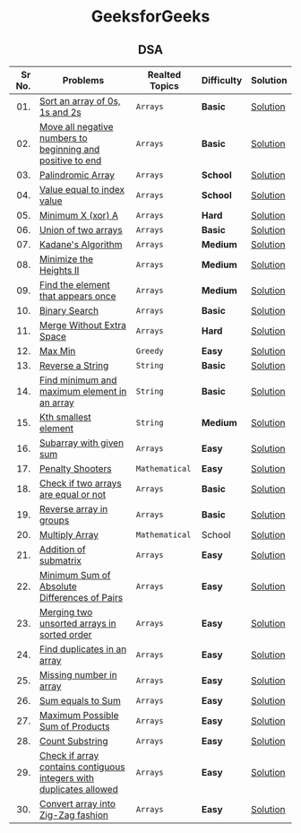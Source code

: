 <div align = "center">

# GeeksforGeeks

## DSA

| Sr No. | Problems                                                                                                                                                                                                                                                              | Realted Topics | Difficulty | Solution                                                                                                               |
| -----: | --------------------------------------------------------------------------------------------------------------------------------------------------------------------------------------------------------------------------------------------------------------------- | -------------- | ---------- | ---------------------------------------------------------------------------------------------------------------------- |
|    01. | [Sort an array of 0s, 1s and 2s](https://practice.geeksforgeeks.org/problems/sort-an-array-of-0s-1s-and-2s4231/1#)                                                                                                                                                    | `Arrays`       | **Basic**  | [Solution](../DSA/Arrays/001.Sort_an_array_of_0s,_1s_and_2s.cpp)                                                       |
|    02. | [Move all negative numbers to beginning and positive to end](https://www.geeksforgeeks.org/move-negative-numbers-beginning-positive-end-constant-extra-space/)                                                                                                        | `Arrays`       | **Basic**  | [Solution](../DSA/Arrays/002.Move_all_negative_numbers_to_beginning_and_positive_to_end_with_constant_extra_space.cpp) |
|    03. | [Palindromic Array](https://practice.geeksforgeeks.org/problems/palindromic-array-1587115620/1/?page=1&curated[]=7&sortBy=submissions)                                                                                                                                | `Arrays`       | **School** | [Solution](../DSA/Arrays/003.Palindromic_Array.cpp)                                                                    |
|    04. | [Value equal to index value](https://practice.geeksforgeeks.org/problems/value-equal-to-index-value1330/1/?page=1&curated[]=7&sortBy=submissions)                                                                                                                     | `Arrays`       | **School** | [Solution](<../DSA/Arrays/004.Minimum_X_(xor)_A.cpp>)                                                                  |
|    05. | [Minimum X (xor) A](https://practice.geeksforgeeks.org/problems/x-xor-a-is-minimum-and-set-bits-in-x-b/1#)                                                                                                                                                            | `Arrays`       | **Hard**   | [Solution](../DSA/Arrays/005.Union_of_two_arrays.cpp)                                                                  |
|    06. | [Union of two arrays](https://practice.geeksforgeeks.org/problems/union-of-two-arrays3538/1)                                                                                                                                                                          | `Arrays`       | **Basic**  | [Solution](../DSA/Arrays/006.Cyclically_rotate_an_array_by_one.cpp)                                                    |
|    07. | [Kadane's Algorithm](https://practice.geeksforgeeks.org/problems/kadanes-algorithm-1587115620/1#)                                                                                                                                                                     | `Arrays`       | **Medium** | [Solution](../DSA/Arrays/007.Kadane's_Algorithm.cpp)                                                                   |
|    08. | [Minimize the Heights II](https://practice.geeksforgeeks.org/problems/minimize-the-heights3351/1#)                                                                                                                                                                    | `Arrays`       | **Medium** | [Solution](../DSA/Arrays/008.Minimize_the_Heights_II.cpp)                                                              |
|    09. | [Find the element that appears once](https://practice.geeksforgeeks.org/problems/element-appearing-once2552/1#)                                                                                                                                                       | `Arrays`       | **Medium** | [Solution](../DSA/Arrays/009.Find_the_element_that_appears_once.cpp)                                                   |
|    10. | [Binary Search](https://practice.geeksforgeeks.org/problems/binary-search-1587115620/1/?page=1&curated[]=1&sortBy=submissions#)                                                                                                                                       | `Arrays`       | **Basic**  | [Solution](../DSA/Arrays/010.Binary_Search.cpp)                                                                        |
|    11. | [Merge Without Extra Space](https://practice.geeksforgeeks.org/problems/merge-two-sorted-arrays5135/1#)                                                                                                                                                               | `Arrays`       | **Hard**   | [Solution](../DSA/Arrays/011.Merge_Without_Extra_Space.cpp)                                                            |
|    12. | [Max Min](https://practice.geeksforgeeks.org/problems/max-min/1/?page=1&sortBy=accuracy#)                                                                                                                                                                             | `Greedy`       | **Easy**   | [Solution](../DSA/Greedy/001.Max_Min.cpp)                                                                              |
|    13. | [Reverse a String](https://docs.google.com/spreadsheets/d/1Q54syXIR46PVxCP7Mz84upjgqb4qYVTdjsOAszPyuUg/edit#gid=0&range=B4)                                                                                                                                           | `String`       | **Basic**  | [Solution](../DSA/Strings/001.Reverse_a_String.cpp)                                                                    |
|    14. | [Find minimum and maximum element in an array](https://practice.geeksforgeeks.org/problems/find-minimum-and-maximum-element-in-an-array4428/1/)                                                                                                                       | `String`       | **Basic**  | [Solution](../DSA/Strings/002.Find_minimum_and_maximum_element_in_an_array.cpp)                                        |
|    15. | [Kth smallest element](https://practice.geeksforgeeks.org/problems/kth-smallest-element5635/1#)                                                                                                                                                                       | `String`       | **Medium** | [Solution](../DSA/Strings/003.Kth_smallest_element.cpp)                                                                |
|    16. | [Subarray with given sum](https://practice.geeksforgeeks.org/problems/subarray-with-given-sum-1587115621/1/?page=1&sortBy=submissions#)                                                                                                                               | `Arrays`       | **Easy**   | [Solution](../DSA/Arrays/012.Subarray_with_given_sum.cpp)                                                              |
|    17. | [Penalty Shooters](https://practice.geeksforgeeks.org/problems/penalty-shooters4238/1/?page=1&difficulty[]=0&sortBy=accuracy#)                                                                                                                                        | `Mathematical` | **Easy**   | [Solution](../DSA/Mathematical/001.Penalty_Shooters.cpp)                                                               |
|    18. | [Check if two arrays are equal or not](https://practice.geeksforgeeks.org/problems/check-if-two-arrays-are-equal-or-not3847/1?page=1&curated[]=1&sortBy=submissions)                                                                                                  | `Arrays`       | **Basic**  | [Solution](../DSA/Arrays/013.Check_if_two_arrays_are_equal_or_not.cpp)                                                 |
|    19. | [Reverse array in groups](https://practice.geeksforgeeks.org/problems/reverse-array-in-groups0255/1?page=1&curated[]=1&sortBy=submissions)                                                                                                                            | `Arrays`       | **Basic**  | [Solution](../DSA/Arrays/014.Reverse_array_in_groups.cpp)                                                              |
|    20. | [Multiply Array](https://practice.geeksforgeeks.org/problems/multiply-array-1658312632/1?page=1&sortBy=accuracy)                                                                                                                                                      | `Mathematical` | School     | [Solution](../Mathematical/002.Multiply_Array.cpp)                                                                     |
|    21. | [Addition of submatrix](https://practice.geeksforgeeks.org/problems/addition-of-submatrix5835/1?page=1&difficulty[]=0&category[]=Arrays&sortBy=accuracy)                                                                                                              | `Arrays`       | **Easy**   | [Solution](../DSA/Arrays/016.Addition_of_submatrix.cpp)                                                                |
|    22. | [Minimum Sum of Absolute Differences of Pairs](https://practice.geeksforgeeks.org/problems/minimum-sum-of-absolute-differences-of-pairs/1?page=1&difficulty[]=0&category[]=Arrays&sortBy=accuracy)                                                                    | `Arrays`       | **Easy**   | [Solution](../DSA/Arrays/017.Minimum_Sum_of_Absolute_Differences_of_Pairs.cpp)                                         |
|    23. | [Merging two unsorted arrays in sorted order](https://practice.geeksforgeeks.org/problems/merging-two-unsorted-arrays-in-sorted-order1020/1?page=1&difficulty[]=0&company[]=Amazon&category[]=Arrays&sortBy=accuracy)                                                 | `Arrays`       | **Easy**   | [Solution](../DSAArrays/018.Merging_two_unsorted_arrays_in_sorted_order.cpp)                                           |
|    24. | [Find duplicates in an array](https://practice.geeksforgeeks.org/problems/find-duplicates-in-an-array/1?page=1&difficulty[]=0&category[]=Arrays&sortBy=submissions)                                                                                                   | `Arrays`       | **Easy**   | [Solution](../DSA/Arrays/019.Find_duplicates_in_an_array.cpp)                                                          |
|    25. | [Missing number in array](https://practice.geeksforgeeks.org/problems/missing-number-in-array1416/1?page=1&difficulty[]=0&category[]=Arrays&sortBy=submissions)                                                                                                       | `Arrays`       | **Easy**   | [Solution](../DSA/Arrays/020.Missing_number_in_array.cpp)                                                              |
|    26. | [Sum equals to Sum](https://practice.geeksforgeeks.org/problems/sum-equals-to-sum4006/1?page=1&difficulty[]=0&company[]=Amazon&category[]=Arrays&sortBy=accuracy)                                                                                                     | `Arrays`       | **Easy**   | [Solution](../DSA/Arrays/021.Sum_equals_to_Sum.cpp)                                                                    |
|    27. | [Maximum Possible Sum of Products](https://practice.geeksforgeeks.org/problems/maximum-possible-sum-of-products3637/1)                                                                                                                                                | `Arrays`       | **Easy**   | [Solution](../Arrays/023.Maximum_Possible_Sum_of_Products.cpp)                                                         |
|    28. | [Count Substring](https://practice.geeksforgeeks.org/problems/count-substrings0427/https://practice.geeksforgeeks.org/problems/count-substrings0427/1)                                                                                                                | `Arrays`       | **Easy**   | [Solution](../Arrays/024.Count_Substrings.cpp)                                                                         |
|    29. | [Check if array contains contiguous integers with duplicates allowed](https://practice.geeksforgeeks.org/problems/check-if-array-contains-contiguous-integers-with-duplicates-allowed2046/1?page=1&difficulty[]=0&company[]=Amazon&category[]=Arrays&sortBy=accuracy) | `Arrays`       | **Easy**   | [Solution](../Arrays/026.Check_if_array_contains_contiguous_integers_with_duplicates_allowed.cpp)                      |
|    30. | [Convert array into Zig-Zag fashion](https://practice.geeksforgeeks.org/problems/convert-array-into-zig-zag-fashion1638/1)                                                                                                                                            | `Arrays`       | **Easy**   | [Solution](../Arrays/027.Convert_array_into_Zig-Zag_fashion.cpp)                                                       |

</div>
